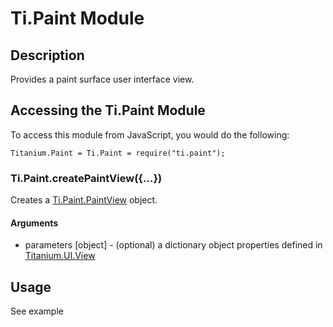 # Ti.Paint Module

## Description

Provides a paint surface user interface view.

## Accessing the Ti.Paint Module

To access this module from JavaScript, you would do the following:

	Titanium.Paint = Ti.Paint = require("ti.paint");

### Ti.Paint.createPaintView({...})

Creates a [Ti.Paint.PaintView][] object.

#### Arguments

* parameters [object] - (optional) a dictionary object properties defined in [Titanium.UI.View][]
## Usage

See example

[Ti.Paint.PaintView]: paintView.html
[Titanium.UI.View]: http://developer.appcelerator.com/apidoc/mobile/latest/Titanium.UI.View-object.html